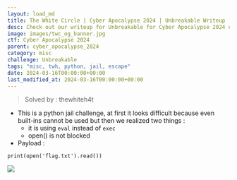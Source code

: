 ```yaml
---
layout: load_md
title: The White Circle | Cyber Apocalypse 2024 | Unbreakable Writeup
desc: Check out our writeup for Unbreakable for Cyber Apocalypse 2024 capture the flag competition.
image: images/twc_og_banner.jpg
ctf: Cyber Apocalypse 2024
parent: cyber_apocalypse_2024
category: misc
challenge: Unbreakable
tags: "misc, twh, python, jail, escape"
date: 2024-03-16T00:00:00+00:00
last_modified_at: 2024-03-16T00:00:00+00:00
---
```



> Solved by : thewhiteh4t

- This is a python jail challenge, at first it looks difficult because even built-ins cannot be used but then we realized two things :
    - it is using `eval` instead of `exec`
    - open() is not blocked
- Payload :

```
print(open('flag.txt').read())
```

![](https://i.imgur.com/gEM0du3.png)